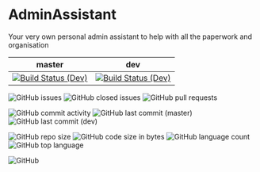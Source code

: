 # AdminAssistant

Your very own personal admin assistant to help with all the paperwork and organisation

| master | dev |
|--------|-----|
|[![Build Status (Dev)](https://dev.azure.com/SimonGeering/AdminAssistant/_apis/build/status/PullRequest?branchName=master)](https://dev.azure.com/SimonGeering/AdminAssistant/_build/latest?definitionId=1&branchName=master)|[![Build Status (Dev)](https://dev.azure.com/SimonGeering/AdminAssistant/_apis/build/status/PullRequest?branchName=dev)](https://dev.azure.com/SimonGeering/AdminAssistant/_build/latest?definitionId=1&branchName=dev)|

![GitHub issues](https://img.shields.io/github/issues-raw/simongeering/adminassistant?label=total%20open) ![GitHub closed issues](https://img.shields.io/github/issues-closed-raw/simongeering/adminassistant?label=total%20closed) ![GitHub pull requests](https://img.shields.io/github/issues-pr-raw/simongeering/adminassistant)

![GitHub commit activity](https://img.shields.io/github/commit-activity/m/simongeering/AdminAssistant) ![GitHub last commit (master)](https://img.shields.io/github/last-commit/simongeering/adminassistant/master?label=master) ![GitHub last commit (dev)](https://img.shields.io/github/last-commit/simongeering/adminassistant/dev?label=dev)  

![GitHub repo size](https://img.shields.io/github/repo-size/simongeering/adminassistant) ![GitHub code size in bytes](https://img.shields.io/github/languages/code-size/simongeering/adminassistant) ![GitHub language count](https://img.shields.io/github/languages/count/simongeering/adminassistant) ![GitHub top language](https://img.shields.io/github/languages/top/simongeering/adminassistant)  

![GitHub](https://img.shields.io/github/license/simongeering/adminassistant)  
